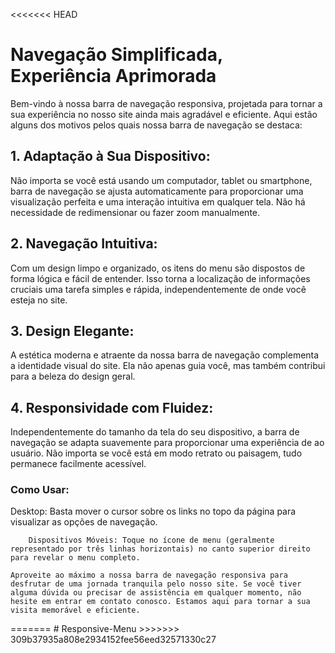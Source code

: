 <<<<<<< HEAD
<h1>Navegação Simplificada, Experiência Aprimorada</h1>

<p>Bem-vindo à nossa barra de navegação responsiva, projetada para tornar a sua experiência no nosso site ainda mais agradável e eficiente. Aqui estão alguns dos motivos pelos quais nossa barra de navegação se destaca:</p>

<h2>1. Adaptação à Sua Dispositivo:</h2>

<p>Não importa se você está usando um computador, tablet ou smartphone, barra de navegação se ajusta automaticamente para proporcionar uma visualização perfeita e uma interação intuitiva em qualquer tela. Não há necessidade de redimensionar ou fazer zoom manualmente.</p>

<h2>2. Navegação Intuitiva:</h2>

<p>Com um design limpo e organizado, os itens do menu são dispostos de forma lógica e fácil de entender. Isso torna a localização de informações cruciais uma tarefa simples e rápida, independentemente de onde você esteja no site.</p>



<h2>3. Design Elegante:</h2>

<p>A estética moderna e atraente da nossa barra de navegação complementa a identidade visual do  site. Ela não apenas guia você, mas também contribui para a beleza do design geral.</p>

<h2>4. Responsividade com Fluidez:</h2>

Independentemente do tamanho da tela do seu dispositivo, a barra de navegação se adapta suavemente para proporcionar uma experiência de  ao usuário. Não importa se você está em modo retrato ou paisagem, tudo permanece facilmente acessível.

<h3>Como Usar:</h3>

  <p>
        Desktop: Basta mover o cursor sobre os links no topo da página para visualizar as opções de navegação.
    
        Dispositivos Móveis: Toque no ícone de menu (geralmente representado por três linhas horizontais) no canto superior direito para revelar o menu completo.
    
    Aproveite ao máximo a nossa barra de navegação responsiva para desfrutar de uma jornada tranquila pelo nosso site. Se você tiver alguma dúvida ou precisar de assistência em qualquer momento, não hesite em entrar em contato conosco. Estamos aqui para tornar a sua visita memorável e eficiente.
  </p>
=======
# Responsive-Menu
>>>>>>> 309b37935a808e2934152fee56eed32571330c27
